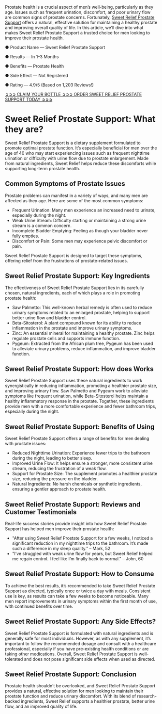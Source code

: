 Prostate health is a crucial aspect of men’s well-being, particularly as they age. Issues such as frequent urination, discomfort, and poor urinary flow are common signs of prostate concerns. Fortunately, [Sweet Relief Prostate Support](https://www.facebook.com/sweetreliefprostatesupport) offers a natural, effective solution for maintaining a healthy prostate and improving overall quality of life. In this article, we’ll dive into what makes Sweet Relief Prostate Support a trusted choice for men looking to improve their prostate health.

● Product Name — Sweet Relief Prostate Support

● Results — In 1–3 Months

● Benefits — Prostate Health

● Side Effect — Not Registered

● Rating — 4.9/5 (Based on 1,203 Reviews!)‍

‍[➲➲➲ CLAIM YOUR BOTTLE ➲➲➲ ORDER SWEET RELIEF PROSTATE SUPPORT TODAY ➲➲➲](https://atozsupplement.com/sweet-relief-prostate-support/)

# Sweet Relief Prostate Support: What they are?

Sweet Relief Prostate Support is a dietary supplement formulated to promote optimal prostate function. It’s especially beneficial for men over the age of 40 who may start experiencing issues such as frequent nighttime urination or difficulty with urine flow due to prostate enlargement. Made from natural ingredients, Sweet Relief helps reduce these discomforts while supporting long-term prostate health.

## Common Symptoms of Prostate Issues

Prostate problems can manifest in a variety of ways, and many men are affected as they age. Here are some of the most common symptoms:

- Frequent Urination: Many men experience an increased need to urinate, especially during the night.
- Weak Urine Stream: Difficulty starting or maintaining a strong urine stream is a common concern.
- Incomplete Bladder Emptying: Feeling as though your bladder never fully empties.
- Discomfort or Pain: Some men may experience pelvic discomfort or pain.

Sweet Relief Prostate Support is designed to target these symptoms, offering relief from the frustrations of prostate-related issues.

## Sweet Relief Prostate Support: Key Ingredients

The effectiveness of Sweet Relief Prostate Support lies in its carefully chosen, natural ingredients, each of which plays a role in promoting prostate health:

- Saw Palmetto: This well-known herbal remedy is often used to reduce urinary symptoms related to an enlarged prostate, helping to support better urine flow and bladder control.
- Beta-Sitosterol: A plant compound known for its ability to reduce inflammation in the prostate and improve urinary symptoms.
- Zinc: An essential mineral for maintaining a healthy prostate. Zinc helps regulate prostate cells and supports immune function.
- Pygeum: Extracted from the African plum tree, Pygeum has been used to alleviate urinary problems, reduce inflammation, and improve bladder function.

## Sweet Relief Prostate Support: How does Works

Sweet Relief Prostate Support uses these natural ingredients to work synergistically in reducing inflammation, promoting a healthier prostate size, and improving urinary flow. Saw Palmetto and Pygeum work to alleviate symptoms like frequent urination, while Beta-Sitosterol helps maintain a healthy inflammatory response in the prostate. Together, these ingredients provide men with a more comfortable experience and fewer bathroom trips, especially during the night.

## Sweet Relief Prostate Support: Benefits of Using

Sweet Relief Prostate Support offers a range of benefits for men dealing with prostate issues:

- Reduced Nighttime Urination: Experience fewer trips to the bathroom during the night, leading to better sleep.
- Improved Urine Flow: It helps ensure a stronger, more consistent urine stream, reducing the frustration of a weak flow.
- Support for Prostate Size: The supplement promotes a healthier prostate size, reducing the pressure on the bladder.
- Natural Ingredients: No harsh chemicals or synthetic ingredients, ensuring a gentler approach to prostate health.

## Sweet Relief Prostate Support:  Reviews and Customer Testimonials

Real-life success stories provide insight into how Sweet Relief Prostate Support has helped men improve their prostate health:

- "After using Sweet Relief Prostate Support for a few weeks, I noticed a significant reduction in my nighttime trips to the bathroom. It’s made such a difference in my sleep quality." – Mark, 52
- "I’ve struggled with weak urine flow for years, but Sweet Relief helped me regain control. I feel like I’m finally back to normal." – John, 60

## Sweet Relief Prostate Support: How to Consume

To achieve the best results, it’s recommended to take Sweet Relief Prostate Support as directed, typically once or twice a day with meals. Consistent use is key, as results can take a few weeks to become noticeable. Many men report improvements in urinary symptoms within the first month of use, with continued benefits over time.

## Sweet Relief Prostate Support: Any Side Effects?

Sweet Relief Prostate Support is formulated with natural ingredients and is generally safe for most individuals. However, as with any supplement, it’s important to follow the recommended dosage and consult with a healthcare professional, especially if you have pre-existing health conditions or are taking other medications. Overall, Sweet Relief Prostate Support is well-tolerated and does not pose significant side effects when used as directed.

## Sweet Relief Prostate Support: Conclusion

Prostate health shouldn’t be overlooked, and Sweet Relief Prostate Support provides a natural, effective solution for men looking to maintain their prostate function and reduce urinary discomfort. With its blend of research-backed ingredients, Sweet Relief supports a healthier prostate, better urine flow, and an improved quality of life.
